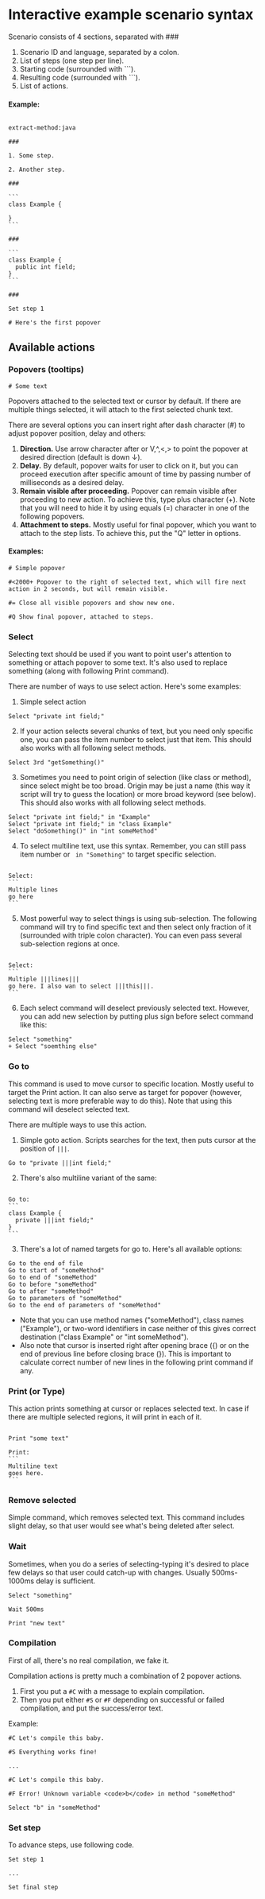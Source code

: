 # Interactive example scenario syntax

Scenario consists of 4 sections, separated with ###

1. Scenario ID and language, separated by a colon.
2. List of steps (one step per line).
3. Starting code (surrounded with ```).
4. Resulting code (surrounded with ```).
5. List of actions.

#### Example:

<pre><code>
extract-method:java

###

1. Some step.

2. Another step.

###

```
class Example {
  
}
```

###

```
class Example {
  public int field;
}
```

###

Set step 1

# Here's the first popover
</code></pre>

## Available actions

### Popovers (tooltips)

```
# Some text
```

Popovers attached to the selected text or cursor by default. If there are multiple things selected, it will attach to the first selected chunk text.

There are several options you can insert right after dash character (#) to adjust popover position, delay and others:

1. **Direction.** Use arrow character after or V,^,<,> to point the popover at desired direction (default is down ↓).
2. **Delay.** By default, popover waits for user to click on it, but you can proceed execution after specific amount of time by passing number of milliseconds as a desired delay.
3. **Remain visible after proceeding.** Popover can remain visible after proceeding to new action. To achieve this, type plus character (+). Note that you will need to hide it by using equals (=) character in one of the following popovers.
4. **Attachment to steps.** Mostly useful for final popover, which you want to attach to the step lists. To achieve this, put the "Q" letter in options.

#### Examples:

```
# Simple popover

#<2000+ Popover to the right of selected text, which will fire next action in 2 seconds, but will remain visible.

#= Close all visible popovers and show new one.

#Q Show final popover, attached to steps.
```

### Select

Selecting text should be used if you want to point user's attention to something or attach popover to some text. It's also used to replace something (along with following Print command).

There are number of ways to use select action. Here's some examples:

1. Simple select action
````
Select "private int field;"
````

2. If your action selects several chunks of text, but you need only specific one, you can pass the item number to select just that item. This should also works with all following select methods.
````
Select 3rd "getSomething()"
````


3. Sometimes you need to point origin of selection (like class or method), since select might be too broad. Origin may be just a name (this way it script will try to guess the location) or more broad keyword (see below). This should also works with all following select methods.

```
Select "private int field;" in "Example"
Select "private int field;" in "class Example"
Select "doSomething()" in "int someMethod"
```

4. To select multiline text, use this syntax. Remember, you can still pass item number or `` in "Something"`` to target specific selection.

<pre><code>
Select:
```
Multiple lines
go here
```
</code></pre>

5. Most powerful way to select things is using sub-selection. The following command will try to find specific text and then select only fraction of it (surrounded with triple colon character). You can even pass several sub-selection regions at once.

<pre><code>
Select:
```
Multiple |||lines|||
go here. I also wan to select |||this|||.
```
</code></pre>

6. Each select command will deselect previously selected text. However, you can add new selection by putting plus sign before select command like this:
````
Select "something"
+ Select "soemthing else"
````

### Go to

This command is used to move cursor to specific location. Mostly useful to target the Print action. It can also serve as target for popover (however, selecting text is more preferable way to do this). Note that using this command will deselect selected text.

There are multiple ways to use this action. 

1. Simple goto action. Scripts searches for the text, then puts cursor at the position of ``|||``.
```
Go to "private |||int field;"
```

2. There's also multiline variant of the same:
<pre><code>
Go to:
```
class Example {
  private |||int field;"
}
```
</code></pre>

3. There's a lot of named targets for go to. Here's all available options:
```
Go to the end of file
Go to start of "someMethod"
Go to end of "someMethod"
Go to before "someMethod"
Go to after "someMethod"
Go to parameters of "someMethod"
Go to the end of parameters of "someMethod"
```
- Note that you can use method names ("someMethod"), class names ("Example"), or two-word identifiers in case neither of this gives correct destination ("class Example" or "int someMethod").
- Also note that cursor is inserted right after opening brace ({) or on the end of previous line before closing brace (}). This is important to calculate correct number of new lines in the following print command if any.


### Print (or Type)

This action prints something at cursor or replaces selected text. In case if there are multiple selected regions, it will print in each of it.

<pre><code>
Print "some text"

Print:
```
Multiline text
goes here.
```
</code></pre>

### Remove selected

Simple command, which removes selected text. This command includes slight delay, so that user would see what's being deleted after select.

### Wait

Sometimes, when you do a series of selecting-typing it's desired to place few delays so that user could catch-up with changes. Usually 500ms-1000ms delay is sufficient.

```
Select "something"

Wait 500ms

Print "new text"
```

### Compilation

First of all, there's no real compilation, we fake it.

Compilation actions is pretty much a combination of 2 popover actions.

1. First you put a ``#C`` with a message to explain compilation.
2. Then you put either ``#S`` or ``#F`` depending on successful or failed compilation, and put the success/error text.

Example:
```
#C Let's compile this baby.

#S Everything works fine!

...

#C Let's compile this baby.

#F Error! Unknown variable <code>b</code> in method "someMethod"

Select "b" in "someMethod"

```

### Set step

To advance steps, use following code.

```
Set step 1

...

Set final step
```

